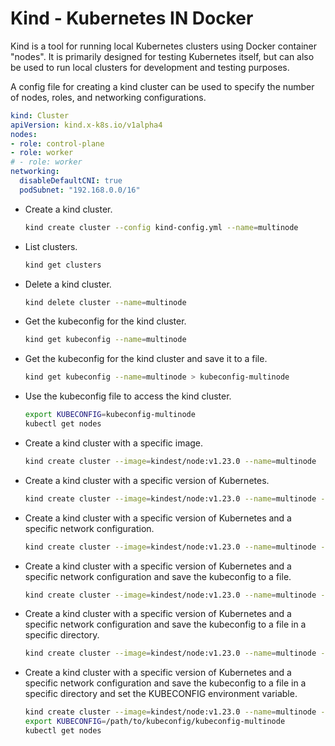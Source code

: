 # Kind - Kubernetes IN Docker

Kind is a tool for running local Kubernetes clusters using Docker container "nodes". It is primarily designed for testing Kubernetes itself, but can also be used to run local clusters for development and testing purposes.

A config file for creating a kind cluster can be used to specify the number of nodes, roles, and networking configurations.

```yaml
kind: Cluster
apiVersion: kind.x-k8s.io/v1alpha4
nodes:
- role: control-plane
- role: worker
# - role: worker
networking:
  disableDefaultCNI: true
  podSubnet: "192.168.0.0/16"
```

- Create a kind cluster.

    ```bash
    kind create cluster --config kind-config.yml --name=multinode
    ```

- List clusters.

    ```bash
    kind get clusters
    ```

- Delete a kind cluster.

    ```bash
    kind delete cluster --name=multinode
    ```

- Get the kubeconfig for the kind cluster.

    ```bash
    kind get kubeconfig --name=multinode
    ```

- Get the kubeconfig for the kind cluster and save it to a file.

    ```bash
    kind get kubeconfig --name=multinode > kubeconfig-multinode
    ```

- Use the kubeconfig file to access the kind cluster.

    ```bash
    export KUBECONFIG=kubeconfig-multinode
    kubectl get nodes
    ```

- Create a kind cluster with a specific image.

    ```bash
    kind create cluster --image=kindest/node:v1.23.0 --name=multinode
    ```

- Create a kind cluster with a specific version of Kubernetes.

    ```bash
    kind create cluster --image=kindest/node:v1.23.0 --name=multinode --kubeconfig=kubeconfig-multinode
    ```

- Create a kind cluster with a specific version of Kubernetes and a specific network configuration.

    ```bash
    kind create cluster --image=kindest/node:v1.23.0 --name=multinode --config kind-config.yml
    ```

- Create a kind cluster with a specific version of Kubernetes and a specific network configuration and save the kubeconfig to a file.

    ```bash
    kind create cluster --image=kindest/node:v1.23.0 --name=multinode --config kind-config.yml --kubeconfig=kubeconfig-multinode
    ```

- Create a kind cluster with a specific version of Kubernetes and a specific network configuration and save the kubeconfig to a file in a specific directory.

    ```bash
    kind create cluster --image=kindest/node:v1.23.0 --name=multinode --config kind-config.yml --kubeconfig=/path/to/kubeconfig/kubeconfig-multinode
    ```

- Create a kind cluster with a specific version of Kubernetes and a specific network configuration and save the kubeconfig to a file in a specific directory and set the KUBECONFIG environment variable.

    ```bash
    kind create cluster --image=kindest/node:v1.23.0 --name=multinode --config kind-config.yml --kubeconfig=/path/to/kubeconfig/kubeconfig-multinode
    export KUBECONFIG=/path/to/kubeconfig/kubeconfig-multinode
    kubectl get nodes
    ```
